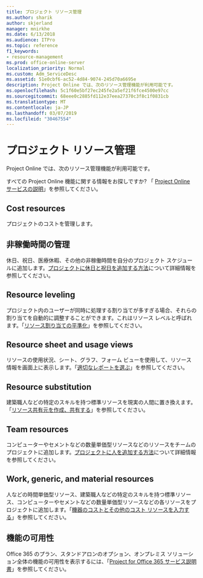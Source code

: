 ```yaml
---
title: プロジェクト リソース管理
ms.author: sharik
author: skjerland
manager: mnirkhe
ms.date: 6/13/2018
ms.audience: ITPro
ms.topic: reference
f1_keywords:
- resource-management
ms.prod: office-online-server
localization_priority: Normal
ms.custom: Adm_ServiceDesc
ms.assetid: 51e0cbf6-ac52-4d84-9074-245d70a6695e
description: Project Online では、次のリソース管理機能が利用可能です。
ms.openlocfilehash: 5c1f60e5bf27ec245fe2a5ef21f6fce4500e97cc
ms.sourcegitcommit: 68eee0c2885fd112e37eea27370c3f8c1f0831cb
ms.translationtype: MT
ms.contentlocale: ja-JP
ms.lasthandoff: 03/07/2019
ms.locfileid: "30467554"
---
```

# <a name="project-resource-management"></a>プロジェクト リソース管理

Project Online では、次のリソース管理機能が利用可能です。
  
すべての Project Online 機能に関する情報をお探しですか? 「 [Project Online サービスの説明](project-online-service-description.md)」を参照してください。
  
## <a name="cost-resources"></a>Cost resources
<a name="bkmk_CostResources"> </a>

プロジェクトのコストを管理します。
  
## <a name="manage-nonworking-time"></a>非稼働時間の管理
<a name="bkmk_Managenonworkingtime"> </a>

休日、祝日、医療休暇、その他の非稼働時間を自分のプロジェクト スケジュールに追加します。[プロジェクトに休日と祝日を追加する方法](https://go.microsoft.com/fwlink/p/?LinkId=271337)について詳細情報を参照してください。
  
## <a name="resource-leveling"></a>Resource leveling
<a name="bkmk_Resourceleveling"> </a>

プロジェクト内のユーザーが同時に処理する割り当てが多すぎる場合、それらの割り当てを自動的に調整することができます。これはリソース レベルと呼ばれます。「[リソース割り当ての平準化](https://go.microsoft.com/fwlink/p/?LinkId=271348)」を参照してください。
  
## <a name="resource-sheet-and-usage-views"></a>Resource sheet and usage views
<a name="bkmk_resourcesheetandusageviews"> </a>

リソースの使用状況、シート、グラフ、フォーム ビューを使用して、リソース情報を画面上に表示します。「[適切なレポートを選ぶ](https://go.microsoft.com/fwlink/?LinkId=402920)」を参照してください。
  
## <a name="resource-substitution"></a>Resource substitution
<a name="bkmk_ResourceSubstitution"> </a>

建築職人などの特定のスキルを持つ標準リソースを現実の人間に置き換えます。「[リソース共有元を作成、共有する](https://go.microsoft.com/fwlink/?LinkId=402921)」を参照してください。
  
## <a name="team-resources"></a>Team resources
<a name="bkmk_Teamresources"> </a>

コンピューターやセメントなどの数量単価型リソースなどのリソースをチームのプロジェクトに追加します。[プロジェクトに人を追加する方法](https://go.microsoft.com/fwlink/p/?LinkId=271347)について詳細情報を参照してください。
  
## <a name="work-generic-and-material-resources"></a>Work, generic, and material resources
<a name="bkmk_WorkGenericMaterialResources"> </a>

人などの時間単価型リソース、建築職人などの特定のスキルを持つ標準リソース、コンピューターやセメントなどの数量単価型リソースなどの各リソースをプロジェクトに追加します。「[機器のコストとその他のコスト リソースを入力する](https://go.microsoft.com/fwlink/?LinkId=402922)」を参照してください。
  
## <a name="feature-availability"></a>機能の可用性
<a name="bkmk_WorkGenericMaterialResources"> </a>

Office 365 のプラン、スタンドアロンのオプション、オンプレミス ソリューション全体の機能の可用性を表示するには、「[Project for Office 365 サービス説明書](http://technet.microsoft.com/library/f610ba5b-57d0-4324-a205-bce300adc7a3.aspx)」を参照してください。
  

